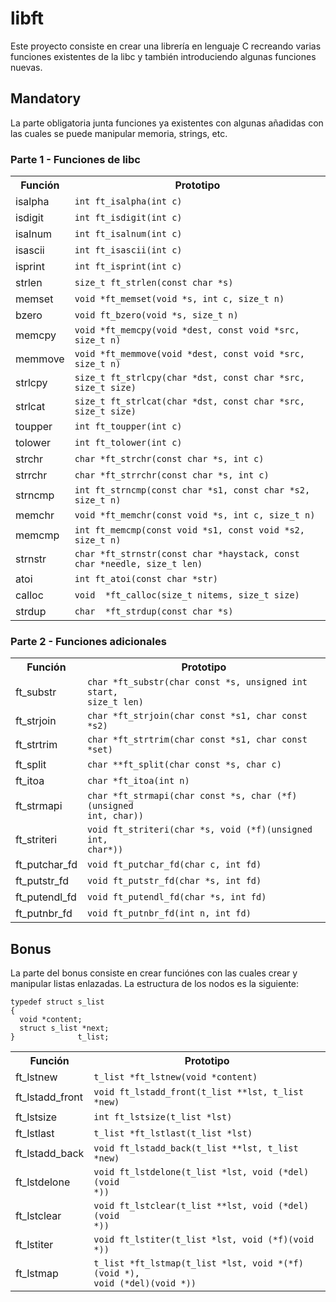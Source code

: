<h1>libft</h1>
Este proyecto consiste en crear una librería en lenguaje C recreando varias funciones existentes de la libc y también introduciendo algunas funciones nuevas.
<h2>Mandatory</h2>
La parte obligatoria junta funciones ya existentes con algunas añadidas con las cuales se puede manipular memoria, strings, etc.
<h3>Parte 1 - Funciones de libc</h3>
<table>
  <tr>
    <th>Función</th>
    <th>Prototipo</th>
  </tr>
  <tr>
    <td>isalpha</td>
    <td><code>int ft_isalpha(int c)</code></td>
  </tr>
  <tr>
    <td>isdigit</td>
    <td><code>int ft_isdigit(int c)</code></td>
  </tr>
  <tr>
    <td>isalnum</td>
    <td><code>int ft_isalnum(int c)</code></td>
  </tr>
  <tr>
    <td>isascii</td>
    <td><code>int ft_isascii(int c)</code></td>
  </tr>
  <tr>
    <td>isprint</td>
    <td><code>int ft_isprint(int c)</code></td>
  </tr>
  <tr>
    <td>strlen</td>
    <td><code>size_t ft_strlen(const char *s)</code></td>
  </tr>
  <tr>
    <td>memset</td>
    <td><code>void *ft_memset(void *s, int c, size_t n)</code></td>
  </tr>
  <tr>
    <td>bzero</td>
    <td><code>void ft_bzero(void *s, size_t n)</code></td>
  </tr>
  <tr>
    <td>memcpy</td>
    <td><code>void *ft_memcpy(void *dest, const void *src, size_t n)</code></td>
  </tr>
  <tr>
    <td>memmove</td>
    <td><code>void *ft_memmove(void *dest, const void *src, size_t n)</code></td>
  </tr>
  <tr>
    <td>strlcpy</td>
    <td><code>size_t ft_strlcpy(char *dst, const char *src, size_t size)</code></td>
  </tr>
  <tr>
    <td>strlcat</td>
    <td><code>size_t ft_strlcat(char *dst, const char *src, size_t size)</code></td>
  </tr>
  <tr>
    <td>toupper</td>
    <td><code>int ft_toupper(int c)</code></td>
  </tr>
  <tr>
    <td>tolower</td>
    <td><code>int ft_tolower(int c)</code></td>
  </tr>
  <tr>
    <td>strchr</td>
    <td><code>char *ft_strchr(const char *s, int c)</code></td>
  </tr>
  <tr>
    <td>strrchr</td>
    <td><code>char *ft_strrchr(const char *s, int c)</code></td>
  </tr>
  <tr>
    <td>strncmp</td>
    <td><code>int ft_strncmp(const char *s1, const char *s2, size_t n)</code></td>
  </tr>
  <tr>
    <td>memchr</td>
    <td><code>void *ft_memchr(const void *s, int c, size_t n)</code></td>
  </tr>
  <tr>
    <td>memcmp</td>
    <td><code>int ft_memcmp(const void *s1, const void *s2, size_t n)</code></td>
  </tr>

  <tr>
    <td>strnstr</td>
    <td><code>char *ft_strnstr(const char *haystack, const char *needle, size_t len)</code></td>
  </tr>
  <tr>
    <td>atoi</td>
    <td><code>int ft_atoi(const char *str)</code></td>
  </tr>
   <tr>
    <td>calloc</td>
    <td><code>void	*ft_calloc(size_t nitems, size_t size)</code></td>
  </tr>
  <tr>
    <td>strdup</td>
    <td><code>char	*ft_strdup(const char *s)</code></td>
  </tr>
</table>
<h3>Parte 2 - Funciones adicionales</h3>
<table>
  <tr>
    <th>Función</th>
    <th>Prototipo</th>
  </tr>
  <tr>
    <td>ft_substr</td>
    <td><code>char *ft_substr(char const *s, unsigned int start,
size_t len)</code></td>
  </tr>
  <tr>
    <td>ft_strjoin</td>
    <td><code>char *ft_strjoin(char const *s1, char const *s2)</code></td>
  </tr>
  <tr>
    <td>ft_strtrim</td>
    <td><code>char *ft_strtrim(char const *s1, char const *set)</code></td>
  </tr>
  <tr>
    <td>ft_split</td>
    <td><code>char **ft_split(char const *s, char c)</code></td>
  </tr>
  <tr>
    <td>ft_itoa</td>
    <td><code>char *ft_itoa(int n)</code></td>
  </tr>
  <tr>
    <td>ft_strmapi</td>
    <td><code>char *ft_strmapi(char const *s, char (*f)(unsigned
int, char))</code></td>
  </tr>
  <tr>
    <td>ft_striteri</td>
    <td><code>void ft_striteri(char *s, void (*f)(unsigned int,
char*))</code></td>
  </tr>
  <tr>
    <td>ft_putchar_fd</td>
    <td><code>void ft_putchar_fd(char c, int fd)</code></td>
  </tr>
  <tr>
    <td>ft_putstr_fd</td>
    <td><code>void ft_putstr_fd(char *s, int fd)</code></td>
  </tr>
  <tr>
    <td>ft_putendl_fd</td>
    <td><code>void ft_putendl_fd(char *s, int fd)</code></td>
  </tr>
  <tr>
    <td>ft_putnbr_fd</td>
    <td><code>void ft_putnbr_fd(int n, int fd)</code></td>
  </tr>
</table>
<h2>Bonus</h2>
La parte del bonus consiste en crear funciónes con las cuales crear y manipular listas enlazadas.
La estructura de los nodos es la siguiente:
<pre><code>typedef struct s_list
{
  void *content;
  struct s_list *next;
}              t_list;
</code></pre>
<table>
  <tr>
    <th>Función</th>
    <th>Prototipo</th>
  </tr>
  <tr>
    <td>ft_lstnew</td>
    <td><code>t_list *ft_lstnew(void *content)</code></td>
  </tr>
  <tr>
    <td>ft_lstadd_front</td>
    <td><code>void ft_lstadd_front(t_list **lst, t_list *new)</code></td>
  </tr>
  <tr>
    <td>ft_lstsize</td>
    <td><code>int ft_lstsize(t_list *lst)</code></td>
  </tr>
  <tr>
    <td>ft_lstlast</td>
    <td><code>t_list *ft_lstlast(t_list *lst)</code></td>
  </tr>
  <tr>
    <td>ft_lstadd_back</td>
    <td><code>void ft_lstadd_back(t_list **lst, t_list *new)</code></td>
  </tr>
  <tr>
    <td>ft_lstdelone</td>
    <td><code>void ft_lstdelone(t_list *lst, void (*del)(void
*))</code></td>
  </tr>
  <tr>
    <td>ft_lstclear</td>
    <td><code>void ft_lstclear(t_list **lst, void (*del)(void
*))</code></td>
  </tr>
  <tr>
    <td>ft_lstiter</td>
    <td><code>void ft_lstiter(t_list *lst, void (*f)(void *))</code></td>
  </tr>
  <tr>
    <td>ft_lstmap</td>
    <td><code>t_list *ft_lstmap(t_list *lst, void *(*f)(void *),
void (*del)(void *))</code></td>
  </tr>
</table>
